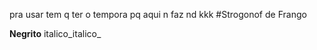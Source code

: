 pra usar tem q ter o tempora pq aqui n faz nd kkk
#Strogonof de Frango


**Negrito**
italico_italico_

